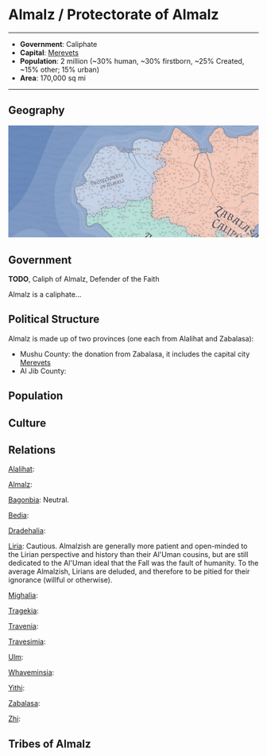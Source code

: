 # Almalz / Protectorate of Almalz
___
- **Government**: Caliphate
- **Capital**: [Merevets](../Cities/Merevets.md)
- **Population**: 2 million (~30% human, ~30% firstborn, ~25% Created, ~15% other; 15% urban)
- **Area**: 170,000 sq mi
---

## Geography
![Almalzish geography](Almalz.jpeg)

## Government
**TODO**, Caliph of Almalz, Defender of the Faith

Almalz is a caliphate...

## Political Structure
Almalz is made up of two provinces (one each from Alalihat and Zabalasa):

* Mushu County: the donation from Zabalasa, it includes the capital city [Merevets]()
* Al Jib County: 

## Population

## Culture

## Relations
[Alalihat](../Nations/Alalihat.md):

[Almalz](../Nations/Almalz.md):

[Bagonbia](../Nations/Bagonbia.md): Neutral.

[Bedia](../Nations/Bedia.md):

[Dradehalia](../Nations/Dradehalia.md):

[Liria](../Nations/Liria.md): Cautious. Almalzish are generally more patient and open-minded to the Lirian perspective and history than their Al'Uman cousins, but are still dedicated to the Al'Uman ideal that the Fall was the fault of humanity. To the average Almalzish, Lirians are deluded, and therefore to be pitied for their ignorance (willful or otherwise).

[Mighalia](../Nations/Mighalia.md):

[Tragekia](../Nations/Tragekia.md):

[Travenia](../Nations/Travenia.md):

[Travesimia](../Nations/Travesimia.md):

[Ulm](../Nations/Ulm.md):

[Whaveminsia](../Nations/Whaveminsia.md):

[Yithi](../Nations/Yithi.md): 

[Zabalasa](../Nations/Zabalasa.md):

[Zhi](../Nations/Zhi.md):

## Tribes of Almalz


